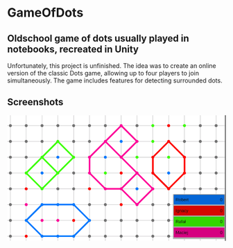 # GameOfDots
## Oldschool game of dots usually played in notebooks, recreated in Unity
Unfortunately, this project is unfinished. The idea was to create an online version of the classic Dots game, allowing up to four players to join simultaneously. The game includes features for detecting surrounded dots.
## Screenshots
![Screenshot](screens/screen1.png)
